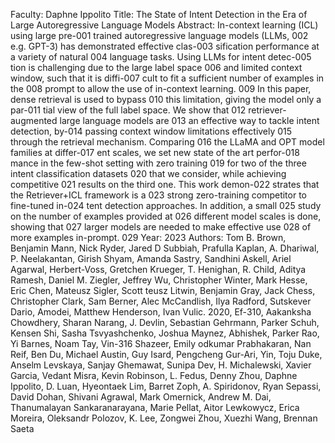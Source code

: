 Faculty: Daphne Ippolito
Title: The State of Intent Detection in the Era of Large Autoregressive Language Models
Abstract: In-context learning (ICL) using large pre-001 trained autoregressive language models (LLMs, 002 e.g. GPT-3) has demonstrated effective clas-003 sification performance at a variety of natural 004 language tasks. Using LLMs for intent detec-005 tion is challenging due to the large label space 006 and limited context window, such that it is diffi-007 cult to fit a sufficient number of examples in the 008 prompt to allow the use of in-context learning. 009 In this paper, dense retrieval is used to bypass 010 this limitation, giving the model only a par-011 tial view of the full label space. We show that 012 retriever-augmented large language models are 013 an effective way to tackle intent detection, by-014 passing context window limitations effectively 015 through the retrieval mechanism. Comparing 016 the LLaMA and OPT model families at differ-017 ent scales, we set new state of the art perfor-018 mance in the few-shot setting with zero training 019 for two of the three intent classification datasets 020 that we consider, while achieving competitive 021 results on the third one. This work demon-022 strates that the Retriever+ICL framework is a 023 strong zero-training competitor to fine-tuned in-024 tent detection approaches. In addition, a small 025 study on the number of examples provided at 026 different model scales is done, showing that 027 larger models are needed to make effective use 028 of more examples in-prompt. 029
Year: 2023
Authors: Tom B. Brown, Benjamin Mann, Nick Ryder, Jared D Subbiah, Prafulla Kaplan, A. Dhariwal, P. Neelakantan, Girish Shyam, Amanda Sastry, Sandhini Askell, Ariel Agarwal, Herbert-Voss, Gretchen Krueger, T. Henighan, R. Child, Aditya Ramesh, Daniel M. Ziegler, Jeffrey Wu, Christopher Winter, Mark Hesse, Eric Chen, Mateusz Sigler, Scott teusz Litwin, Benjamin Gray, Jack Chess, Christopher Clark, Sam Berner, Alec McCandlish, Ilya Radford, Sutskever Dario, Amodei, Matthew Henderson, Ivan Vulic. 2020, Ef-310, Aakanksha Chowdhery, Sharan Narang, J. Devlin, Sebastian Gehrmann, Parker Schuh, Kensen Shi, Sasha Tsvyashchenko, Joshua Maynez, Abhishek, Parker Rao, Yi Barnes, Noam Tay, Vin-316 Shazeer, Emily odkumar Prabhakaran, Nan Reif, Ben Du, Michael Austin, Guy Isard, Pengcheng Gur-Ari, Yin, Toju Duke, Anselm Levskaya, Sanjay Ghemawat, Sunipa Dev, H. Michalewski, Xavier Garcia, Vedant Misra, Kevin Robinson, L. Fedus, Denny Zhou, Daphne Ippolito, D. Luan, Hyeontaek Lim, Barret Zoph, A. Spiridonov, Ryan Sepassi, David Dohan, Shivani Agrawal, Mark Omernick, Andrew M. Dai, Thanumalayan Sankaranarayana, Marie Pellat, Aitor Lewkowycz, Erica Moreira, Oleksandr Polozov, K. Lee, Zongwei Zhou, Xuezhi Wang, Brennan Saeta
